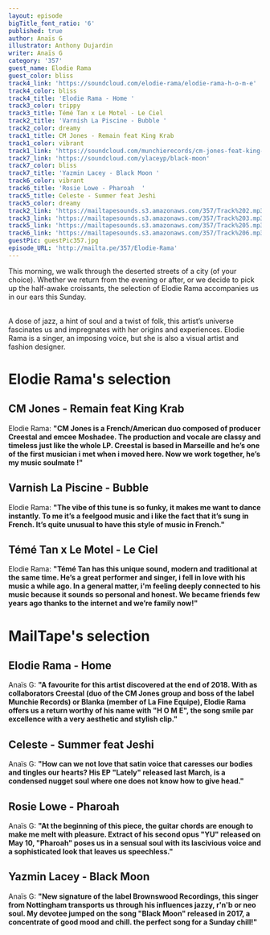 ```yaml
---
layout: episode
bigTitle_font_ratio: '6'
published: true
author: Anaïs G
illustrator: Anthony Dujardin
writer: Anaïs G
category: '357'
guest_name: Elodie Rama
guest_color: bliss
track4_link: 'https://soundcloud.com/elodie-rama/elodie-rama-h-o-m-e'
track4_color: bliss
track4_title: 'Elodie Rama - Home '
track3_color: trippy
track3_title: Témé Tan x Le Motel - Le Ciel
track2_title: 'Varnish La Piscine - Bubble '
track2_color: dreamy
track1_title: CM Jones - Remain feat King Krab
track1_color: vibrant
track1_link: 'https://soundcloud.com/munchierecords/cm-jones-feat-king-krab-remain'
track7_link: 'https://soundcloud.com/ylaceyp/black-moon'
track7_color: bliss
track7_title: 'Yazmin Lacey - Black Moon '
track6_color: vibrant
track6_title: 'Rosie Lowe - Pharoah  '
track5_title: Celeste - Summer feat Jeshi
track5_color: dreamy
track2_link: 'https://mailtapesounds.s3.amazonaws.com/357/Track%202.mp3'
track3_link: 'https://mailtapesounds.s3.amazonaws.com/357/Track%203.mp3'
track5_link: 'https://mailtapesounds.s3.amazonaws.com/357/Track%205.mp3'
track6_link: 'https://mailtapesounds.s3.amazonaws.com/357/Track%206.mp3'
guestPic: guestPic357.jpg
episode_URL: 'http://mailta.pe/357/Elodie-Rama'
---
```

<p id="introduction"> This morning, we walk through the deserted streets of a city (of your choice). Whether we return from the evening or after, or we decide to pick up the half-awake croissants, the selection of Elodie Rama accompanies us in our ears this Sunday.
<br><br>

A dose of jazz, a hint of soul and a twist of folk, this artist’s universe fascinates us and impregnates with her origins and experiences. Elodie Rama is a singer, an imposing voice, but she is also a visual artist and fashion designer.</p>



# Elodie Rama's selection

## CM Jones - Remain feat King Krab
Elodie Rama: **"**CM Jones is a French/American duo composed of producer Creestal and emcee Moshadee. The production and vocale are classy and timeless just like the whole LP. Creestal is based in Marseille and he’s one of the first musician i met when i moved here. Now we work together, he’s my music soulmate !**"**

## Varnish La Piscine - Bubble
Elodie Rama: **"**The vibe of this tune is so funky, it makes me want to dance instantly. To me it’s a feelgood music and i like the fact that it’s sung in French. It’s quite unusual to have this style of music in French.**"**

## Témé Tan x Le Motel - Le Ciel 
Elodie Rama: **"**Témé Tan has this unique sound, modern and traditional at the same time. He’s a great performer and singer, i fell in love with his music a while ago. In a general matter, i'm feeling deeply connected to his music because it sounds so personal and honest. We became friends few years ago thanks to the internet and we’re family now!**"**


# MailTape's selection

## Elodie Rama - Home 
Anaïs G: **"**A favourite for this artist discovered at the end of 2018. With as collaborators Creestal (duo of the CM Jones group and boss of the label Munchie Records) or Blanka (member of La Fine Equipe), Elodie Rama offers us a return worthy of his name with "H O M E", the song smile par excellence with a very aesthetic and stylish clip.**"**

## Celeste - Summer feat Jeshi
Anaïs G: **"**How can we not love that satin voice that caresses our bodies and tingles our hearts? His EP "Lately" released last March, is a condensed nugget soul where one does not know how to give head.**"**

## Rosie Lowe - Pharoah
Anaïs G: **"**At the beginning of this piece, the guitar chords are enough to make me melt with pleasure. Extract of his second opus "YU" released on May 10, "Pharoah" poses us in a sensual soul with its lascivious voice and a sophisticated look that leaves us speechless.**"**

## Yazmin Lacey - Black Moon 
Anaïs G: **"**New signature of the label Brownswood Recordings, this singer from Nottingham transports us through his influences jazzy, r'n'b or neo soul. My devotee jumped on the song "Black Moon" released in 2017, a concentrate of good mood and chill. the perfect song for a Sunday chill!**"**



<p id="outroduction"> </p>

